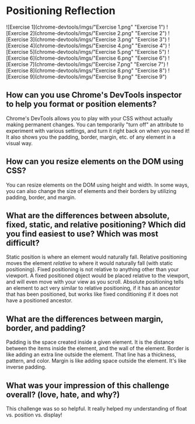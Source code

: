 # Positioning Reflection

![Exercise 1](chrome-devtools/imgs/"Exercise 1.png" "Exercise 1")
![Exercise 2](chrome-devtools/imgs/"Exercise 2.png" "Exercise 2")
![Exercise 3](chrome-devtools/imgs/"Exercise 3.png" "Exercise 3")
![Exercise 4](chrome-devtools/imgs/"Exercise 4.png" "Exercise 4")
![Exercise 5](chrome-devtools/imgs/"Exercise 5.png" "Exercise 5")
![Exercise 6](chrome-devtools/imgs/"Exercise 6.png" "Exercise 6")
![Exercise 7](chrome-devtools/imgs/"Exercise 7.png" "Exercise 7")
![Exercise 8](chrome-devtools/imgs/"Exercise 8.png" "Exercise 8")
![Exercise 9](chrome-devtools/imgs/"Exercise 9.png" "Exercise 9")

## How can you use Chrome's DevTools inspector to help you format or position elements?

Chrome's DevTools allows you to play with your CSS without actually making permanent changes. You can temporarily "turn off" an attribute to experiment with various settings, and turn it right back on when you need it! It also shows you the padding, border, margin, etc. of any element in a visual way.

## How can you resize elements on the DOM using CSS?

You can resize elements on the DOM using height and width. In some ways, you can also change the size of elements and their borders by utilizing padding, border, and margin.

## What are the differences between absolute, fixed, static, and relative positioning? Which did you find easiest to use? Which was most difficult?

Static position is where an element would naturally fall. Relative positioning moves the element *relative* to where it would naturally fall (with static positioning). Fixed positioning is not relative to anything other than your viewport. A fixed positioned object would be placed relative to the viewport, and will even move with your view as you scroll. Absolute positioning tells an element to act very similar to relative positioning, if it has an ancestor that has been positioned, but works like fixed conditioning if it does not have a positioned ancestor.

## What are the differences between margin, border, and padding?

Padding is the space created inside a given element. It is the distance between the items inside the element, and the wall of the element. Border is like adding an extra line outside the element. That line has a thickness, pattern, and color. Margin is like adding space outside the element. It's like inverse padding.

## What was your impression of this challenge overall? (love, hate, and why?)

This challenge was so so helpful. It really helped my understanding of float vs. position vs. display!